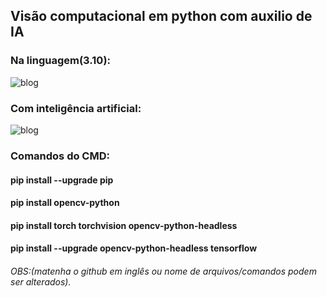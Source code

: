## Visão computacional em python com auxilio de IA

### Na linguagem(3.10):
![blog](https://img.shields.io/badge/Python-14354C?style=for-the-badge&logo=python&logoColor=white)
### Com inteligência artificial:
![blog](https://img.shields.io/badge/TensorFlow-FF6F00?style=for-the-badge&logo=tensorflow&logoColor=white)


### Comandos do CMD:

#### pip install --upgrade pip
#### pip install opencv-python
#### pip install torch torchvision opencv-python-headless
#### pip install --upgrade opencv-python-headless tensorflow

###### OBS:(matenha o github em inglês ou nome de arquivos/comandos podem ser alterados).
